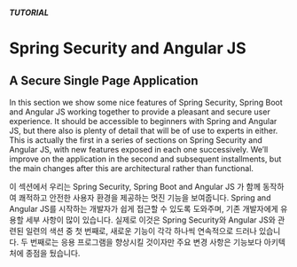 ##### TUTORIAL
# Spring Security and Angular JS

## A Secure Single Page Application

In this section we show some nice features of Spring Security, Spring Boot and Angular JS working together to provide a pleasant and secure user experience. It should be accessible to beginners with Spring and Angular JS, but there also is plenty of detail that will be of use to experts in either. This is actually the first in a series of sections on Spring Security and Angular JS, with new features exposed in each one successively. We’ll improve on the application in the second and subsequent installments, but the main changes after this are architectural rather than functional.

이 섹션에서 우리는 Spring Security, Spring Boot and Angular JS 가 함께 동작하여 쾌적하고 안전한 사용자 환경을 제공하는 멋진 기능을 보여줍니다. Spring and Angular JS를 시작하는 개발자가 쉽게 접근할 수 있도록 도와주며, 기존 개발자에게 유용할 세부 사항이 많이 있습니다. 실제로 이것은 Spring Security와 Angular JS와 관련된 일련의 색션 중 첫 번째로, 새로운 기능이 각각 하나씩 연속적으로 드러나 있습니다. 두 번째로는 응용 프로그램을 향상시킬 것이자만 주요 변경 사항은 기능보다 아키텍처에 종점을 뒀습니다.


